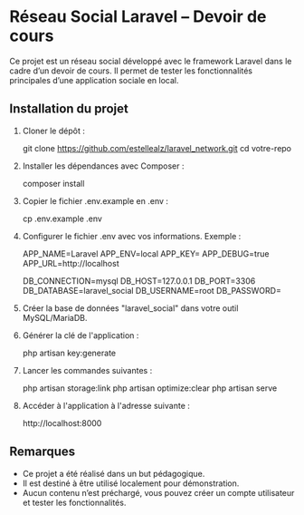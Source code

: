 # Réseau Social Laravel – Devoir de cours

Ce projet est un réseau social développé avec le framework Laravel dans le cadre d’un devoir de cours. Il permet de tester les fonctionnalités principales d’une application sociale en local.

## Installation du projet

1. Cloner le dépôt :

   git clone https://github.com/estellealz/laravel_network.git
   cd votre-repo

2. Installer les dépendances avec Composer :

   composer install

3. Copier le fichier .env.example en .env :

   cp .env.example .env

4. Configurer le fichier .env avec vos informations. Exemple :

   APP_NAME=Laravel
   APP_ENV=local
   APP_KEY=
   APP_DEBUG=true
   APP_URL=http://localhost

   DB_CONNECTION=mysql
   DB_HOST=127.0.0.1
   DB_PORT=3306
   DB_DATABASE=laravel_social
   DB_USERNAME=root
   DB_PASSWORD=

5. Créer la base de données "laravel_social" dans votre outil MySQL/MariaDB.

6. Générer la clé de l'application :

   php artisan key:generate

7. Lancer les commandes suivantes :

   php artisan storage:link
   php artisan optimize:clear
   php artisan serve

8. Accéder à l'application à l'adresse suivante :

   http://localhost:8000

## Remarques

- Ce projet a été réalisé dans un but pédagogique.
- Il est destiné à être utilisé localement pour démonstration.
- Aucun contenu n’est préchargé, vous pouvez créer un compte utilisateur et tester les fonctionnalités.
